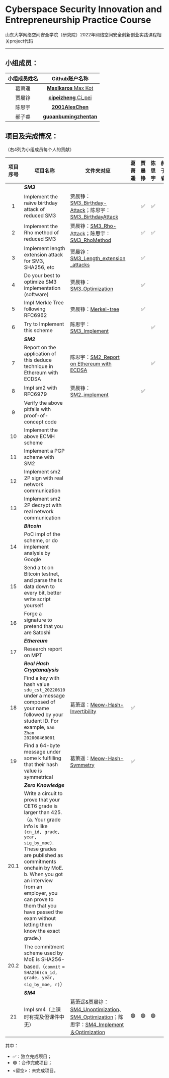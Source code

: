 # Cyberspace Security Innovation and Entrepreneurship Practice Course

山东大学网络空间安全学院（研究院）2022年网络空间安全创新创业实践课程相关project代码

------

## 小组成员：

| 小组成员姓名 |                        Github账户名称                        |
| :----------: | :----------------------------------------------------------: |
|    葛萧遥    |    [**MaxIkaros** Max Kot](https://github.com/MaxIkaros)     |
|    贾晨铮    |    [**cipeizheng** Ci_pei](https://github.com/cipeizheng)    |
|    陈思宇    |     [**2001AlexChen**](https://github.com/2001AlexChen)      |
|    郝子睿    | [**guoanbumingzhentan**](https://github.com/guoanbumingzhentan) |

## 项目及完成情况：

（右4列为小组成员每个人的贡献）

| 项目序号 | 项目名称                                                     | 文件夹对应                                                   | 葛萧遥 | 贾晨铮 | 陈思宇 | 郝子睿 |
| :------: | ------------------------------------------------------------ | ------------------------------------------------------------ | :----: | :----: | :----: | :----: |
|          | ***SM3***                                                    |                                                              |        |        |        |        |
|    1     | Implement the naïve birthday attack of reduced SM3           | 贾晨铮：[SM3_Birthday-Attack](https://github.com/MaxIkaros/Cyberspace-Security-Innovation-and-Entrepreneurship-Practice-Course/tree/main/SM3_Birthday-Attack)；陈思宇：[SM3_BirthdayAttack](https://github.com/MaxIkaros/Cyberspace-Security-Innovation-and-Entrepreneurship-Practice-Course/tree/main/SM3_BirthdayAttack) |        |   ✅    |   ✅    |        |
|    2     | Implement the Rho method of reduced SM3                      | 贾晨铮：[SM3_Rho-Attack](https://github.com/MaxIkaros/Cyberspace-Security-Innovation-and-Entrepreneurship-Practice-Course/tree/main/SM3_Rho-Attack)；陈思宇：[SM3_RhoMethod](https://github.com/MaxIkaros/Cyberspace-Security-Innovation-and-Entrepreneurship-Practice-Course/tree/main/SM3_RhoMethod) |        |   ✅    |   ✅    |        |
|    3     | Implement length extension attack for SM3, SHA256, etc       | 贾晨铮：[SM3_Length_extension _attacks](https://github.com/MaxIkaros/Cyberspace-Security-Innovation-and-Entrepreneurship-Practice-Course/tree/main/SM3_Length_extension%20_attacks) |        |   ✅    |        |        |
|    4     | Do your best to optimize SM3 implementation (software)       | 贾晨铮：[SM3_Optimization](https://github.com/MaxIkaros/Cyberspace-Security-Innovation-and-Entrepreneurship-Practice-Course/tree/main/SM3_Optimization) |        |   ✅    |        |        |
|    5     | Impl Merkle Tree following RFC6962                           | 贾晨铮：[Merkel-tree](https://github.com/MaxIkaros/Cyberspace-Security-Innovation-and-Entrepreneurship-Practice-Course/tree/main/Merkel-tree) |        |   ✅    |        |        |
|    6     | Try to Implement this scheme                                 | 陈思宇：[SM3_Implement](https://github.com/MaxIkaros/Cyberspace-Security-Innovation-and-Entrepreneurship-Practice-Course/tree/main/SM3_Implement) |        |        |   ✅    |        |
|          | ***SM2***                                                    |                                                              |        |        |        |        |
|    7     | Report on the application of this deduce technique in Ethereum with ECDSA | 陈思宇：[SM2_Report on Ethereum with ECDSA](https://github.com/MaxIkaros/Cyberspace-Security-Innovation-and-Entrepreneurship-Practice-Course/tree/main/SM2_Report%20on%20Ethereum%20with%20ECDSA) |        |        |   ✅    |        |
|    8     | Impl sm2 with RFC6979                                        | 贾晨铮：[SM2_implement](https://github.com/MaxIkaros/Cyberspace-Security-Innovation-and-Entrepreneurship-Practice-Course/tree/main/SM2_implement) |        |   ✅    |        |        |
|    9     | Verify the above pitfalls with proof-of-concept code         |                                                              |        |        |        |        |
|    10    | Implement the above ECMH scheme                              |                                                              |        |        |        |        |
|    11    | Implement a PGP scheme with SM2                              |                                                              |        |        |        |        |
|    12    | Implement sm2 2P sign with real network communication        |                                                              |        |        |        |        |
|    13    | Implement sm2 2P decrypt with real network communication     |                                                              |        |        |        |        |
|          | ***Bitcoin***                                                |                                                              |        |        |        |        |
|    14    | PoC impl of the scheme, or do implement analysis by Google   |                                                              |        |        |        |        |
|    15    | Send a tx on Bitcoin testnet, and parse the tx data down to every bit, better write script yourself |                                                              |        |        |        |        |
|    16    | Forge a signature to pretend that you are Satoshi            |                                                              |        |        |        |        |
|          | ***Ethereum***                                               |                                                              |        |        |        |        |
|    17    | Research report on MPT                                       |                                                              |        |        |        |        |
|          | ***Real Hash Cryptanalysis***                                |                                                              |        |        |        |        |
|    18    | Find a key with hash value `sdu_cst_20220610` under a message composed of your name followed by your student ID. For example, `San Zhan 202000460001` | 葛萧遥：[Meow-Hash-Invertibility](https://github.com/MaxIkaros/Cyberspace-Security-Innovation-and-Entrepreneurship-Practice-Course/tree/main/Meow-Hash-Invertibility) |   ✅    |        |        |        |
|    19    | Find a 64-byte message under some k fulfilling that their hash value is symmetrical | 葛萧遥：[Meow-Hash-Symmetry](https://github.com/MaxIkaros/Cyberspace-Security-Innovation-and-Entrepreneurship-Practice-Course/tree/main/Meow-Hash-Symmetry) |   ✅    |        |        |        |
|          | ***Zero Knowledge***                                         |                                                              |        |        |        |        |
|   20.1   | Write a circuit to prove that your CET6 grade is larger than 425.（a. Your grade info is like `(cn_id, grade, year, sig_by_moe)`. These grades are published as commitments onchain by MoE. b. When you got an interview from an employer, you can prove to them that you have passed the exam without letting them know the exact grade.） |                                                              |        |        |        |        |
|   20.2   | The commitment scheme used by MoE is SHA256-based.（`commit` = `SHA256(cn_id, grade, year, sig_by_moe, r)`） |                                                              |        |        |        |        |
|          | ***SM4***                                                    |                                                              |        |        |        |        |
|    21    | Impl sm4（上课时有提及但课件中无）                           | 葛萧遥&贾晨铮：[SM4_Unoptimization](https://github.com/MaxIkaros/Cyberspace-Security-Innovation-and-Entrepreneurship-Practice-Course/tree/main/SM4_Unoptimization)、[SM4_Optimization](https://github.com/MaxIkaros/Cyberspace-Security-Innovation-and-Entrepreneurship-Practice-Course/tree/main/SM4_Optimization)；陈思宇：[SM4_Implement＆Optimization](https://github.com/MaxIkaros/Cyberspace-Security-Innovation-and-Entrepreneurship-Practice-Course/tree/main/SM4_Implement＆Optimization) |   🟢    |   🟢    |   🟢    |        |

其中：

- ✅：独立完成项目；
- 🟢：合作完成项目；
- <留空>：未完成项目。
